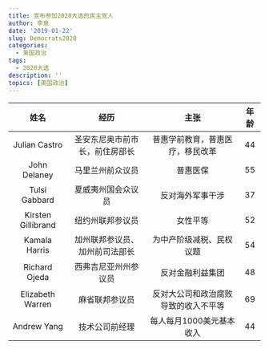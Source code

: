 ```yaml
---
title: 宣布参加2020大选的民主党人
author: 李泉
date: '2019-01-22'
slug: Democrats2020
categories:
  - 美国政治
tags:
  - 2020大选
description: ''
topics: [美国政治]
---
```


姓名 | 经历 | 主张 | 年龄
:-----: | :-----: | :-----: | :-----:
Julian Castro | 圣安东尼奥市前市长，前住房部长 | 普惠学前教育，普惠医疗，移民改革 | 44
John Delaney | 马里兰州前众议员 | 普惠医保 | 55
Tulsi Gabbard | 夏威夷州国会众议员 | 反对海外军事干涉 | 37
Kirsten Gillibrand | 纽约州联邦参议员 | 女性平等 | 52
Kamala Harris | 加州联邦参议员、加州前司法部长 | 为中产阶级减税、民权议题 | 54
Richard Ojeda | 西弗吉尼亚州州参议员 | 反对金融利益集团 | 48
Elizabeth Warren | 麻省联邦参议员 | 反对大公司和政治腐败导致的收入不平等 | 69
Andrew Yang | 技术公司前经理 | 每人每月1000美元基本收入 | 44